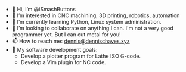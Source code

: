 - 👋 Hi, I’m @iSmashButtons
- 👀 I’m interested in CNC machining, 3D printing, robotics, automation
- 🌱 I’m currently learning Python, Linux system administration. 
- 💞️ I’m looking to collaborate on anything I can. I'm not a very good programmer yet. But I can cut metal for you!
- 📫 How to reach me: [dennis@dennischaves.xyz](https://dennischaves.xyz)
- 🥅 My software development goals:
  - Develop a plotter program for Lathe ISO G-code.
  - Develop a Vim plugin for NC code.

<!---
iSmashButtons/iSmashButtons is a ✨ special ✨ repository because its `README.md` (this file) appears on your GitHub profile.
You can click the Preview link to take a look at your changes.
--->
